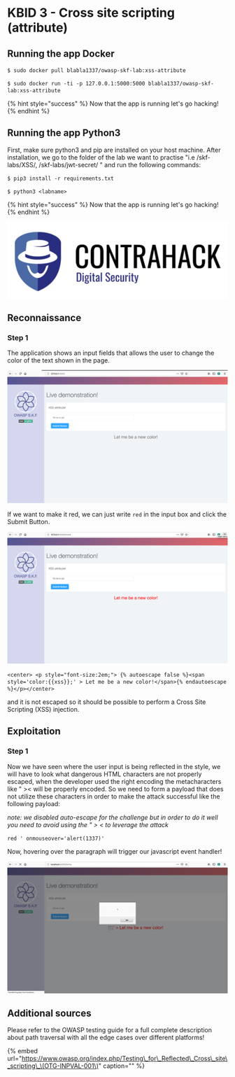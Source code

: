 # KBID 3 - Cross site scripting \(attribute\)

## Running the app Docker

```text
$ sudo docker pull blabla1337/owasp-skf-lab:xss-attribute
```

```text
$ sudo docker run -ti -p 127.0.0.1:5000:5000 blabla1337/owasp-skf-lab:xss-attribute
```

{% hint style="success" %}
Now that the app is running let's go hacking!
{% endhint %}

## Running the app Python3

First, make sure python3 and pip are installed on your host machine.
After installation, we go to the folder of the lab we want to practise 
"i.e /skf-labs/XSS/, /skf-labs/jwt-secret/ " and run the following commands:

```
$ pip3 install -r requirements.txt
```

```
$ python3 <labname>
```

{% hint style="success" %}
 Now that the app is running let's go hacking!
{% endhint %}


![Docker image and write-up thanks to Contrahack.io !](.gitbook/assets/screen-shot-2019-03-04-at-21.33.32.png)

## Reconnaissance

### Step 1

The application shows an input fields that allows the user to change the color of the text shown in the page.

![](.gitbook/assets/xss-attribute-1.png)

If we want to make it red, we can just write `red` in the input box and click the Submit Button.

![](.gitbook/assets/xss-attribute-2.png)

```markup
<center> <p style="font-size:2em;"> {% autoescape false %}<span style='color:{{xss}};' > Let me be a new color!</span>{% endautoescape %}</p></center>
```

and it is not escaped so it should be possible to perform a Cross Site Scripting \(XSS\) injection.

## Exploitation

### Step 1

Now we have seen where the user input is being reflected in the style, we will have to look what dangerous HTML characters are not properly escaped, when the developer used the right encoding the metacharacters like " >< will be properly encoded. So we need to form a payload that does not utilize these characters in order to make the attack successful like the following payload:

*note: we disabled auto-escape for the challenge but in order to do it well you need to avoid using the " > < to leverage the attack*


```text
red ' onmouseover='alert(1337)'
```

Now, hovering over the paragraph will trigger our javascript event handler!

![](.gitbook/assets/xss-attribute-4.png)

## Additional sources

Please refer to the OWASP testing guide for a full complete description about path traversal with all the edge cases over different platforms!

{% embed url="https://www.owasp.org/index.php/Testing\_for\_Reflected\_Cross\_site\_scripting\_\(OTG-INPVAL-001\)" caption="" %}

